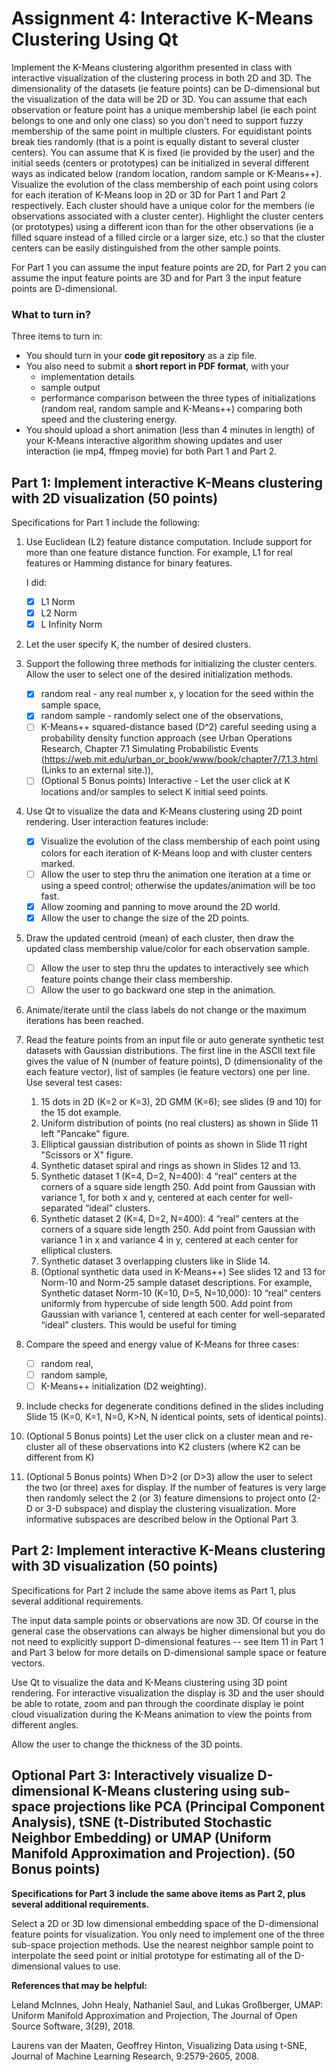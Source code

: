 # Assignment 4: Interactive K-Means Clustering Using Qt

Implement the K-Means clustering algorithm presented in class with interactive visualization of the clustering process in both 2D and 3D. The dimensionality of the datasets (ie feature points) can be D-dimensional but the visualization of the data will be 2D or 3D. You can assume that each observation or feature point has a unique membership label (ie each point belongs to one and only one class) so you don't need to support fuzzy membership of the same point in multiple clusters. For equidistant points break ties randomly (that is a point is equally distant to several cluster centers). You can assume that K is fixed (ie provided by the user) and the initial seeds (centers or prototypes) can be initialized in several different ways as indicated below (random location, random sample or K-Means++). Visualize the evolution of the class membership of each point using colors for each iteration of K-Means loop in 2D or 3D for Part 1 and Part 2 respectively. Each cluster should have a unique color for the members (ie observations associated with a cluster center). Highlight the cluster centers (or prototypes) using a different icon than for the other observations (ie a filled square instead of a filled circle or a larger size, etc.) so that the cluster centers can be easily distinguished from the other sample points.

For Part 1 you can assume the input feature points are 2D, for Part 2 you can assume the input feature points are 3D and for Part 3 the input feature points are D-dimensional.

### What to turn in?
Three items to turn in: 
- You should turn in your **code git repository** as a zip file. 
- You also need to submit a **short report in PDF format**, with your 
   - implementation details
   - sample output
   - performance comparison between the three types of initializations (random real, random sample and K-Means++) comparing both speed and the clustering energy. 
- You should upload a short animation (less than 4 minutes in length) of your K-Means interactive algorithm showing updates and user interaction (ie mp4, ffmpeg movie) for both Part 1 and Part 2.

## Part 1: Implement interactive K-Means clustering with 2D visualization (50 points)
Specifications for Part 1 include the following:

1. Use Euclidean (L2) feature distance computation. Include support for more than one feature distance function. For example, L1 for real features or Hamming distance for binary features.
   
   I did:
      - [x] L1 Norm
      - [x] L2 Norm
      - [x] L Infinity Norm
      
3. Let the user specify K, the number of desired clusters.
4. Support the following three methods for initializing the cluster centers. Allow the user to select one of the desired initialization methods.
    - [x] random real - any real number x, y location for the seed within the sample space,
    - [x] random sample - randomly select one of the observations,
    - [ ] K-Means++ squared-distance based (D^2) careful seeding using a probability density function approach (see Urban Operations Research, Chapter 7.1 Simulating Probabilistic Events (https://web.mit.edu/urban_or_book/www/book/chapter7/7.1.3.html (Links to an external site.)),
    - [ ] (Optional 5 Bonus points) Interactive - Let the user click at K locations and/or samples to select K initial seed points.
5. Use Qt to visualize the data and K-Means clustering using 2D point rendering. User interaction features include:
    - [x] Visualize the evolution of the class membership of each point using colors for each iteration of K-Means loop and with cluster centers marked.
    - [ ] Allow the user to step thru the animation one iteration at a time or using a speed control; otherwise the updates/animation will be too fast.
    - [x] Allow zooming and panning to move around the 2D world.
    - [x] Allow the user to change the size of the 2D points.
6. Draw the updated centroid (mean) of each cluster, then draw the updated class membership value/color for each observation sample.
    - [ ] Allow the user to step thru the updates to interactively see which feature points change their class membership.
    - [ ] Allow the user to go backward one step in the animation.
7. Animate/iterate until the class labels do not change or the maximum iterations has been reached.
8. Read the feature points from an input file or auto generate synthetic test datasets with Gaussian distributions. The first line in the ASCII text file gives the value of N (number of feature points), D (dimensionality of the each feature vector), list of samples (ie feature vectors) one per line. Use several test cases:
    1. 15 dots in 2D (K=2 or K=3), 2D GMM (K=6); see slides (9 and 10) for the 15 dot example.
    2. Uniform distribution of points (no real clusters) as shown in Slide 11 left "Pancake" figure.
    3. Elliptical gaussian distribution of points as shown in Slide 11 right "Scissors or X" figure.
    4. Synthetic dataset spiral and rings as shown in Slides 12 and 13.
    5. Synthetic dataset 1 (K=4, D=2, N=400): 4 “real” centers at the corners of a square side length 250. Add point from Gaussian with variance 1, for both x and y, centered at each center for well-separated “ideal” clusters.
    6. Synthetic dataset 2 (K=4, D=2, N=400): 4 “real” centers at the corners of a square side length 250. Add point from Gaussian with variance 1 in  x and variance 4 in y, centered at each center for elliptical clusters.
    7. Synthetic dataset 3 overlapping clusters like in Slide 14.
    8. (Optional synthetic data used in K-Means++) See slides 12  and 13 for Norm-10 and Norm-25 sample dataset descriptions. For example, Synthetic dataset Norm-10 (K=10, D=5, N=10,000): 10 “real” centers uniformly from hypercube of side length 500. Add point from Gaussian with variance 1, centered at each center for well-separated “ideal” clusters. This would be useful for timing
8. Compare the speed and energy value of K-Means for three cases:
    - [ ] random real,
    - [ ] random sample,
    - [ ] K-Means++ initialization (D2 weighting).
9. Include checks for degenerate conditions defined in the slides including Slide 15 (K=0, K=1, N=0, K>N, N identical points, sets of identical points).
10. (Optional 5 Bonus points) Let the user click on a cluster mean and re-cluster all of these observations into K2 clusters (where K2 can be different from K)
11. (Optional 5 Bonus points) When D>2 (or D>3) allow the user to select the two (or three) axes for display. If the number of features is very large then randomly select the 2 (or 3) feature dimensions to project onto (2-D or 3-D subspace) and display the clustering visualization. More informative subspaces are described below in the Optional Part 3.

## Part 2: Implement interactive K-Means clustering with 3D visualization (50 points)
Specifications for Part 2 include the same above items as Part 1, plus several additional requirements.

The input data sample points or observations are now 3D. Of course in the general case the observations can always be higher dimensional but you do not need to explicitly support D-dimensional features -- see Item 11 in Part 1 and Part 3 below for more details on D-dimensional sample space or feature vectors.

Use Qt to visualize the data and K-Means clustering using 3D point rendering. For interactive visualization the display is 3D and the user should be able to rotate, zoom and pan through the coordinate display ie point cloud visualization during the K-Means animation to view the points from different angles.

Allow the user to change the thickness of the 3D points.

## Optional Part 3: Interactively visualize D-dimensional K-Means clustering using sub-space projections like PCA (Principal Component Analysis), tSNE (t-Distributed Stochastic Neighbor Embedding) or UMAP (Uniform Manifold Approximation and Projection). (50 Bonus points)
**Specifications for Part 3 include the same above items as Part 2, plus several additional requirements.**

Select a 2D or 3D low dimensional embedding space of the D-dimensional feature points for visualization. You only need to implement one of the three sub-space projection methods. Use the nearest neighbor sample point to interpolate the seed point or initial prototype for estimating all of the D-dimensional values to use.

**References that may be helpful:**

Leland McInnes, John Healy, Nathaniel Saul, and Lukas Großberger, UMAP: Uniform Manifold Approximation and Projection, The Journal of Open Source Software, 3(29), 2018.

Laurens van der Maaten, Geoffrey Hinton, Visualizing Data using t-SNE, Journal of Machine Learning Research, 9:2579-2605, 2008.
